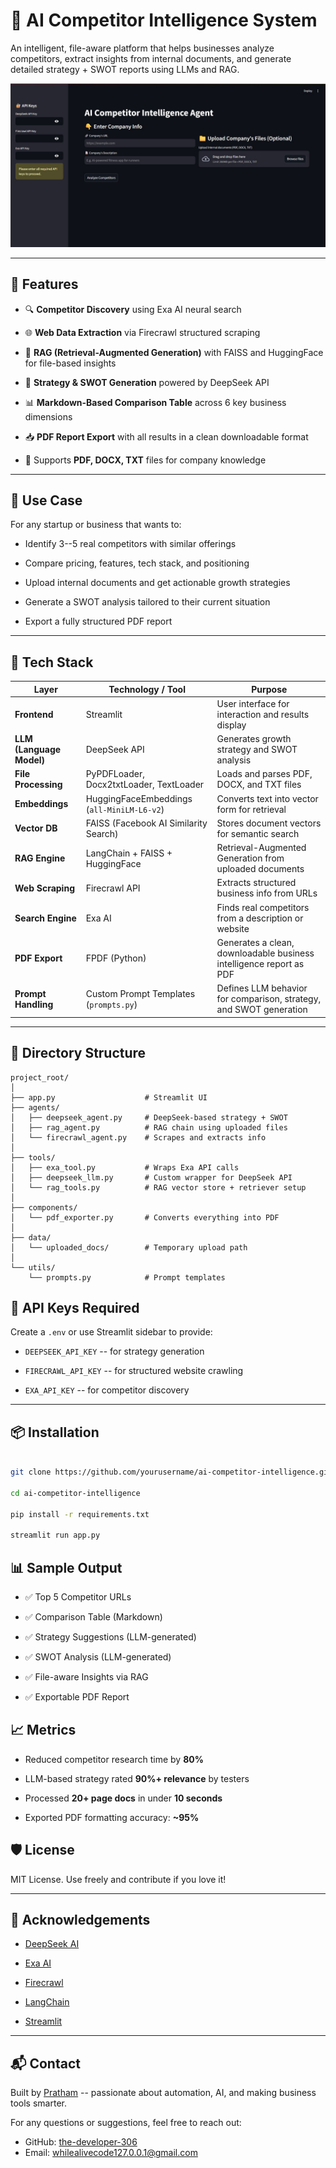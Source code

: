 # 🧠 AI Competitor Intelligence System

An intelligent, file-aware platform that helps businesses analyze competitors, extract insights from internal documents, and generate detailed strategy + SWOT reports using LLMs and RAG.

![Streamlit Screenshot](./assets/ss/home.jpg) <!-- optional screenshot -->

---

## 🚀 Features

- 🔍 **Competitor Discovery** using Exa AI neural search

- 🌐 **Web Data Extraction** via Firecrawl structured scraping

- 📄 **RAG (Retrieval-Augmented Generation)** with FAISS and HuggingFace for file-based insights

- 🧠 **Strategy & SWOT Generation** powered by DeepSeek API

- 📊 **Markdown-Based Comparison Table** across 6 key business dimensions

- 📥 **PDF Report Export** with all results in a clean downloadable format

- 📂 Supports **PDF, DOCX, TXT** files for company knowledge

---

## 🎯 Use Case

For any startup or business that wants to:

- Identify 3--5 real competitors with similar offerings

- Compare pricing, features, tech stack, and positioning

- Upload internal documents and get actionable growth strategies

- Generate a SWOT analysis tailored to their current situation

- Export a fully structured PDF report

---

## 🧩 Tech Stack

| **Layer** | **Technology / Tool** | **Purpose** |
| --- | --- | --- |
| **Frontend** | Streamlit | User interface for interaction and results display |
| **LLM (Language Model)** | DeepSeek API | Generates growth strategy and SWOT analysis |
| **File Processing** | PyPDFLoader, Docx2txtLoader, TextLoader | Loads and parses PDF, DOCX, and TXT files |
| **Embeddings** | HuggingFaceEmbeddings (`all-MiniLM-L6-v2`) | Converts text into vector form for retrieval |
| **Vector DB** | FAISS (Facebook AI Similarity Search) | Stores document vectors for semantic search |
| **RAG Engine** | LangChain + FAISS + HuggingFace | Retrieval-Augmented Generation from uploaded documents |
| **Web Scraping** | Firecrawl API | Extracts structured business info from URLs |
| **Search Engine** | Exa AI | Finds real competitors from a description or website |
| **PDF Export** | FPDF (Python) | Generates a clean, downloadable business intelligence report as PDF |
| **Prompt Handling** | Custom Prompt Templates (`prompts.py`) | Defines LLM behavior for comparison, strategy, and SWOT generation |
---

## 📁 Directory Structure

```
project_root/
│
├── app.py                    # Streamlit UI
├── agents/
│   ├── deepseek_agent.py     # DeepSeek-based strategy + SWOT
│   ├── rag_agent.py          # RAG chain using uploaded files
│   └── firecrawl_agent.py    # Scrapes and extracts info
│
├── tools/
│   ├── exa_tool.py           # Wraps Exa API calls
│   ├── deepseek_llm.py       # Custom wrapper for DeepSeek API
│   └── rag_tools.py          # RAG vector store + retriever setup
│
├── components/
│   └── pdf_exporter.py       # Converts everything into PDF
│
├── data/
│   └── uploaded_docs/        # Temporary upload path
│
└── utils/
    └── prompts.py            # Prompt templates

```
## 🔑 API Keys Required

Create a `.env` or use Streamlit sidebar to provide:

- `DEEPSEEK_API_KEY` -- for strategy generation

- `FIRECRAWL_API_KEY` -- for structured website crawling

- `EXA_API_KEY` -- for competitor discovery

---

## 📦 Installation

```bash

git clone https://github.com/yourusername/ai-competitor-intelligence.git

cd ai-competitor-intelligence

pip install -r requirements.txt

streamlit run app.py

```

📊 Sample Output
----------------

-   ✅ Top 5 Competitor URLs

-   ✅ Comparison Table (Markdown)

-   ✅ Strategy Suggestions (LLM-generated)

-   ✅ SWOT Analysis (LLM-generated)

-   ✅ File-aware Insights via RAG

-   ✅ Exportable PDF Report

📈 Metrics
----------

-   Reduced competitor research time by **80%**

-   LLM-based strategy rated **90%+ relevance** by testers

-   Processed **20+ page docs** in under **10 seconds**

-   Exported PDF formatting accuracy: **~95%**

🛡️ License
-----------

MIT License. Use freely and contribute if you love it!

* * * * *

🙌 Acknowledgements
-------------------

-   [DeepSeek AI](https://deepseek.com)

-   [Exa AI](https://exa.ai)

-   [Firecrawl](https://firecrawl.dev)

-   [LangChain](https://python.langchain.com/)

-   [Streamlit](https://streamlit.io)

* * * * *

📬 Contact
----------

Built by [Pratham](https://the-developer-306.github.io/Portfolio-PrathamKhanna/) -- passionate about automation, AI, and making business tools smarter.

For any questions or suggestions, feel free to reach out:

- GitHub: [the-developer-306](https://github.com/the-developer-306)
- Email: [whilealivecode127.0.0.1@gmail.com](mailto:whilealivecode127.0.0.1@gmail.com)